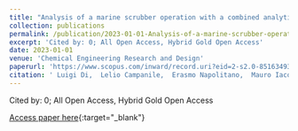 ```yaml
---
title: "Analysis of a marine scrubber operation with a combined analytical/AI-based method"
collection: publications
permalink: /publication/2023-01-01-Analysis-of-a-marine-scrubber-operation-with-a-combined-analyticalAI-based-method
excerpt: 'Cited by: 0; All Open Access, Hybrid Gold Open Access'
date: 2023-01-01
venue: 'Chemical Engineering Research and Design'
paperurl: 'https://www.scopus.com/inward/record.uri?eid=2-s2.0-85163493836&doi=10.1016%2fj.cherd.2023.06.006&partnerID=40&md5=373c99bd9bcd301f17204d87f6f16a67'
citation: ' Luigi Di,  Lelio Campanile,  Erasmo Napolitano,  Mauro Iacono,  Alberto Portolano,  Francesco Di, &quot;Analysis of a marine scrubber operation with a combined analytical/AI-based method.&quot; Chemical Engineering Research and Design, 2023.'
---
```

Cited by: 0; All Open Access, Hybrid Gold Open Access

[Access paper here](https://www.scopus.com/inward/record.uri?eid=2-s2.0-85163493836&doi=10.1016%2fj.cherd.2023.06.006&partnerID=40&md5=373c99bd9bcd301f17204d87f6f16a67){:target="_blank"}
